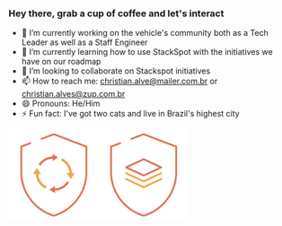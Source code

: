 ### Hey there, grab a cup of coffee and let's interact

- 🔭 I’m currently working on the vehicle's community both as a Tech Leader as well as a Staff Engineer
- 🌱 I’m currently learning how to use StackSpot with the initiatives we have on our roadmap
- 👯 I’m looking to collaborate on Stackspot initiatives
- 📫 How to reach me: christian.alve@mailer.com.br or christian.alves@zup.com.br
- 😄 Pronouns: He/Him
- ⚡ Fun fact: I've got two cats and live in Brazil's highest city

<img src='badges/ssdlc.png' alt='badges/ssdlc.png' width='160px' /><img src='badges/regulatorios.png' alt='badges/regulatorios.png' width='160px' />

